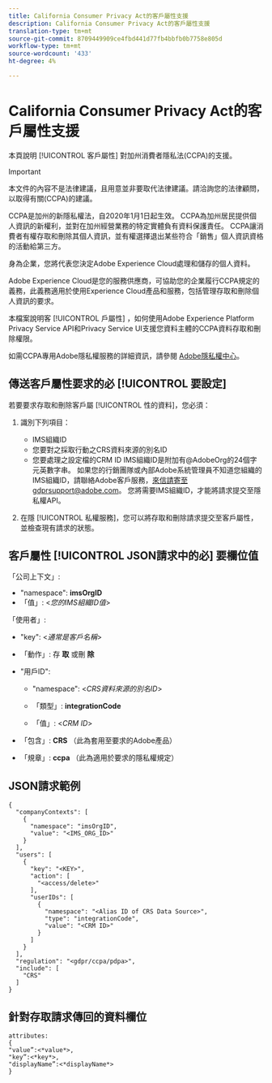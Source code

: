 ```yaml
---
title: California Consumer Privacy Act的客戶屬性支援
description: California Consumer Privacy Act的客戶屬性支援
translation-type: tm+mt
source-git-commit: 8709449909ce4fbd441d77fb4bbfb0b7758e805d
workflow-type: tm+mt
source-wordcount: '433'
ht-degree: 4%

---
```



# California Consumer Privacy Act的客戶屬性支援

本頁說明 [!UICONTROL 客戶屬性] 對加州消費者隱私法(CCPA)的支援。

>[!IMPORTANT]
>
>本文件的內容不是法律建議，且用意並非要取代法律建議。請洽詢您的法律顧問，以取得有關(CCPA)的建議。

CCPA是加州的新隱私權法，自2020年1月1日起生效。 CCPA為加州居民提供個人資訊的新權利，並對在加州經營業務的特定實體負有資料保護責任。 CCPA讓消費者有權存取和刪除其個人資訊，並有權選擇退出某些符合「銷售」個人資訊資格的活動給第三方。

身為企業，您將代表您決定Adobe Experience Cloud處理和儲存的個人資料。

Adobe Experience Cloud是您的服務供應商，可協助您的企業履行CCPA規定的義務，此義務適用於使用Experience Cloud產品和服務，包括管理存取和刪除個人資訊的要求。

本檔案說明客 [!UICONTROL 戶屬性] ，如何使用Adobe Experience Platform Privacy Service API和Privacy Service UI支援您資料主體的CCPA資料存取和刪除權限。

如需CCPA專用Adobe隱私權服務的詳細資訊，請參閱 [Adobe隱私權中心](https://www.adobe.com/privacy/ccpa.html)。

## 傳送客戶屬性要求的必 [!UICONTROL 要設定]

若要要求存取和刪除客戶屬 [!UICONTROL 性的資料]，您必須：

1. 識別下列項目：

   * IMS組織ID
   * 您要對之採取行動之CRS資料來源的別名ID
   * 您要處理之設定檔的CRM ID
   IMS組織ID是附加有@AdobeOrg的24個字元英數字串。 如果您的行銷團隊或內部Adobe系統管理員不知道您組織的IMS組織ID，請聯絡Adobe客戶服務，來信請寄至gdprsupport@adobe.com。 您將需要IMS組織ID，才能將請求提交至隱私權API。

1. 在隱 [!UICONTROL 私權服務]，您可以將存取和刪除請求提交至客戶屬性，並檢查現有請求的狀態。

## 客戶屬性 [!UICONTROL JSON請求中的必] 要欄位值

「公司上下文」:

* &quot;namespace&quot;: **imsOrgID**
* 「值」: &lt;*您的IMS組織ID值*>

「使用者」:

* &quot;key&quot;: &lt;*通常是客戶名稱*>

* 「動作」: 存 **取** 或刪 **除**

* &quot;用戶ID&quot;:

   * &quot;namespace&quot;: &lt;*CRS資料來源的別名ID*>

   * 「類型」: **integrationCode**

   * 「值」: &lt;*CRM ID*>

* 「包含」: **CRS** （此為套用至要求的Adobe產品）

* 「規章」: **ccpa** （此為適用於要求的隱私權規定）

## JSON請求範例

```
{
  "companyContexts": [
    {
      "namespace": "imsOrgID",
      "value": "<IMS_ORG_ID>"
    }
  ],
  "users": [
    {
      "key": "<KEY>",
      "action": [
        "<access/delete>"
      ],
      "userIDs": [
        {
          "namespace": "<Alias ID of CRS Data Source>",
          "type": "integrationCode",
          "value": "<CRM ID>"
        }
      ]
    }
  ],
  "regulation": "<gdpr/ccpa/pdpa>",
  "include": [
    "CRS"
  ]
}
```

## 針對存取請求傳回的資料欄位

```
attributes:
{
"value”:<*value*>,
"key”:<*key*>,
"displayName”:<*displayName*>
}
```
